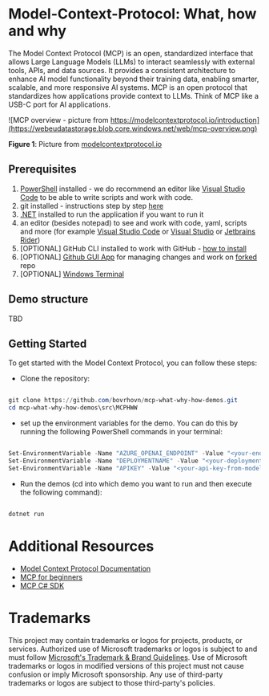 # Model-Context-Protocol: What, how and why

The Model Context Protocol (MCP) is an open, standardized interface that allows Large Language Models (LLMs) to interact seamlessly with external tools, APIs, and data sources. It provides a consistent architecture to enhance AI model functionality beyond their training data, enabling smarter, scalable, and more responsive AI systems.
MCP is an open protocol that standardizes how applications provide context to LLMs. Think of MCP like a USB-C port for AI applications.

![MCP overview - picture from https://modelcontextprotocol.io/introduction](https://webeudatastorage.blob.core.windows.net/web/mcp-overview.png)

**Figure 1**: Picture from [modelcontextprotocol.io](https://modelcontextprotocol.io/introduction)

## Prerequisites

1. [PowerShell](https://learn.microsoft.com/en-us/powershell/scripting/install/installing-powershell-on-windows?view=powershell-7.2)
   installed - we do recommend an editor like [Visual Studio Code](https://code.visualstudio.com) to be able to write
   scripts and work with code.
2. git installed - instructions step by step [here](https://docs.github.com/en/get-started/quickstart/set-up-git)
3. [.NET](https://dot.net) installed to run the application if you want to run it
4. an editor (besides notepad) to see and work with code, yaml, scripts and more (for
   example [Visual Studio Code](https://code.visualstudio.com) or [Visual Studio](https://visualstudio.microsoft.com/)
   or [Jetbrains Rider](https://jetbrains.com/rider))
5. [OPTIONAL] GitHub CLI installed to work with GitHub - [how to install](https://cli.github.com/manual/installation)
6. [OPTIONAL] [Github GUI App](https://desktop.github.com/) for managing changes and work
   on [forked](https://docs.github.com/en/get-started/quickstart/fork-a-repo) repo
7. [OPTIONAL] [Windows Terminal](https://learn.microsoft.com/en-us/windows/terminal/install)

## Demo structure

TBD

## Getting Started

To get started with the Model Context Protocol, you can follow these steps:

- Clone the repository:

``` powershell

git clone https://github.com/bovrhovn/mcp-what-why-how-demos.git
cd mcp-what-why-how-demos\src\MCPHWW

```
- set up the environment variables for the demo. You can do this by running the following PowerShell commands in your terminal:

``` powershell

Set-EnvironmentVariable -Name "AZURE_OPENAI_ENDPOINT" -Value "<your-endpoint-to-the-deployed-model>" -Scope Process
Set-EnvironmentVariable -Name "DEPLOYMENTNAME" -Value "<your-deploymentname>" -Scope Process
Set-EnvironmentVariable -Name "APIKEY" -Value "<your-api-key-from-model-deployed>" -Scope Process

```
- Run the demos (cd into which demo you want to run and then execute the following command):

``` powershell

dotnet run

``` 

# Additional Resources

- [Model Context Protocol Documentation](https://modelcontextprotocol.io/introduction)
- [MCP for beginners](https://github.com/microsoft/mcp-for-beginners)
- [MCP C# SDK](https://github.com/modelcontextprotocol/csharp-sdk)

# Trademarks

This project may contain trademarks or logos for projects, products, or services. Authorized use of Microsoft trademarks
or logos is subject to and must
follow [Microsoft's Trademark & Brand Guidelines](https://www.microsoft.com/en-us/legal/intellectualproperty/trademarks?oneroute=true).
Use of Microsoft trademarks or logos in modified versions of this project must not cause confusion or imply Microsoft
sponsorship. Any use of third-party trademarks or logos are subject to those third-party's policies.